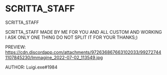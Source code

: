 # SCRITTA_STAFF
SCRITTA_STAFF


SCRITTA_STAFF MADE BY ME FOR YOU AND ALL CUSTOM AND WORKING I ASK ONLY ONE THING DO NOT SPLIT IT FOR YOUR THANKS;)

PREVIEW: https://cdn.discordapp.com/attachments/972636867663102033/992727441107845230/Immagine_2022-07-02_113549.jpg

AUTHOR: Luigi.exe#1984
